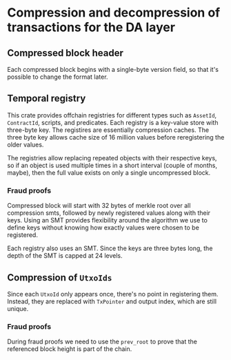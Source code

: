 # Compression and decompression of transactions for the DA layer

## Compressed block header

Each compressed block begins with a single-byte version field, so that it's possible to change the format later.

## Temporal registry

This crate provides offchain registries for different types such as `AssetId`, `ContractId`, scripts, and predicates. Each registry is a key-value store with three-byte key. The registires are essentially compression caches. The three byte key allows cache size of 16 million values before reregistering the older values.

The registries allow replacing repeated objects with their respective keys, so if an object
is used multiple times in a short interval (couple of months, maybe), then the full value
exists on only a single uncompressed block.

### Fraud proofs

Compressed block will start with 32 bytes of merkle root over all compression smts, followed by newly registered values along with their keys. Using an SMT provides flexibility around the algorithm we use to define keys without knowing how exactly values were chosen to be registered.

Each registry also uses an SMT. Since the keys are three bytes long, the depth of the SMT is capped at 24 levels. 

## Compression of `UtxoIds`

Since each `UtxoId` only appears once, there's no point in registering them. Instead, they are replaced with `TxPointer` and output index, which are still unique.

### Fraud proofs

During fraud proofs we need to use the `prev_root` to prove that the referenced block height is part of the chain.
